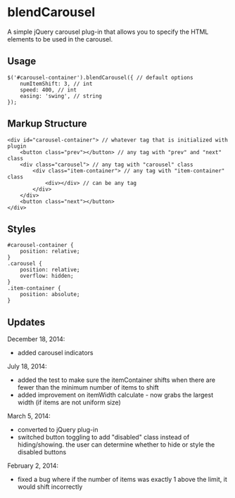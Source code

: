 # blendCarousel

A simple jQuery carousel plug-in that allows you to specify the HTML elements to be used in the carousel.

## Usage
```
$('#carousel-container').blendCarousel({ // default options
	numItemShift: 3, // int
	speed: 400, // int
	easing: 'swing', // string
});
```

## Markup Structure
```
<div id="carousel-container"> // whatever tag that is initialized with plugin
	<button class="prev"></button> // any tag with "prev" and "next" class
	<div class="carousel"> // any tag with "carousel" class
		<div class="item-container"> // any tag with "item-container" class
			<div></div> // can be any tag
		</div>
	</div>
	<button class="next"></button>
</div>
```

## Styles
```
#carousel-container {
	position: relative;
}
.carousel {
	position: relative;
	overflow: hidden;
}
.item-container {
	position: absolute;
}
```

## Updates
December 18, 2014:
* added carousel indicators

July 18, 2014:
* added the test to make sure the itemContainer shifts when there are fewer than the minimum number of items to shift
* added improvement on itemWidth calculate - now grabs the largest width (if items are not uniform size)

March 5, 2014:
* converted to jQuery plug-in
* switched button toggling to add "disabled" class instead of hiding/showing. the user can determine whether to hide or style the disabled buttons

February 2, 2014:
* fixed a bug where if the number of items was exactly 1 above the limit, it would shift incorrectly